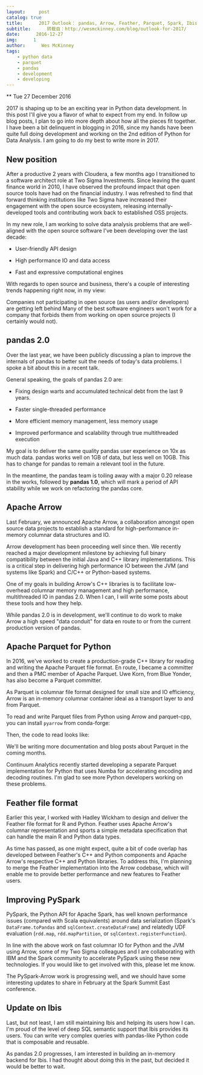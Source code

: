 ```yaml
---
layout:     post
catalog: true
title:      2017 Outlook： pandas, Arrow, Feather, Parquet, Spark, Ibis
subtitle:      转载自：http://wesmckinney.com/blog/outlook-for-2017/
date:      2016-12-27
img:      1
author:      Wes McKinney
tags:
    - python data
    - parquet
    - pandas
    - development
    - developing
---
```






** Tue 27 December 2016

 

2017 is shaping up to be an exciting year in Python data development. In this
post I'll give you a flavor of what to expect from my end. In follow up blog
posts, I plan to go into more depth about how all the pieces fit together. I
have been a bit delinquent in blogging in 2016, since my hands have been quite
full doing development and working on the 2nd edition of Python for Data
Analysis. I am going to do my best to write more in 2017.

## New position

After a productive 2 years with Cloudera, a few months ago I transitioned
to a software architect role at Two Sigma Investments. Since leaving the
quant finance world in 2010, I have observed the profound impact that open
source tools have had on the financial industry. I was refreshed to find that
forward thinking institutions like Two Sigma have increased their engagement
with the open source ecosystem, releasing internally-developed tools and
contributing work back to established OSS projects.

In my new role, I am working to solve data analysis problems that are
well-aligned with the open source software I've been developing over the last
decade:

- User-friendly API design

- High performance IO and data access

- Fast and expressive computational engines


With regards to open source and business, there's a couple of interesting
trends happening right now, in my view:

Companies not participating in open source (as users and/or developers) are
 getting left behind
Many of the best software engineers won't work for a company that forbids
 them from working on open source projects (I certainly would not).

## pandas 2.0

Over the last year, we have been publicly discussing a plan to improve the
internals of pandas to better suit the needs of today's data problems. I spoke
a bit about this in a recent talk.

General speaking, the goals of pandas 2.0 are:

- Fixing design warts and accumulated technical debt from the last 9 years.

- Faster single-threaded performance

- More efficient memory management, less memory usage

- Improved performance and scalability through true multithreaded execution


My goal is to deliver the same quality pandas user experience on 10x as much
data. pandas works well on 1GB of data, but less well on 10GB. This has to
change for pandas to remain a relevant tool in the future.

In the meantime, the pandas team is toiling away with a major 0.20 release in
the works, followed by **pandas 1.0**, which will mark a period of API
stability while we work on refactoring the pandas core.

## Apache Arrow

Last February, we announced Apache Arrow, a collaboration amongst open
source data projects to establish a standard for high-performance in-memory
columnar data structures and IO.

Arrow development has been proceeding well since then. We recently reached a
major development milestone by achieving full binary compatibility between the
initial Java and C++ library implementations. This is a critical step in
delivering high performance IO between the JVM (and systems like Spark) and
C/C++ or Python-based systems.

One of my goals in building Arrow's C++ libraries is to facilitate low-overhead
columnar memory management and high performance, multithreaded IO in pandas
2.0. When I can, I will write some posts about these tools and how they help.

While pandas 2.0 is in development, we'll continue to do work to make Arrow a
high speed "data conduit" for data en route to or from the current production
version of pandas.

## Apache Parquet for Python

In 2016, we've worked to create a production-grade C++ library for reading
and writing the Apache Parquet file format. En route, I became a committer and
then a PMC member of Apache Parquet. Uwe Korn, from Blue Yonder, has also
become a Parquet committer.

As Parquet is columnar file format designed for small size and IO efficiency,
Arrow is an in-memory columnar container ideal as a transport layer to and from
Parquet.

To read and write Parquet files from Python using Arrow and parquet-cpp, you
can install `pyarrow` from conda-forge:

Then, the code to read looks like:

We'll be writing more documentation and blog posts about Parquet in the coming
months.

Continuum Analytics recently started developing a separate Parquet
implementation for Python that uses Numba for accelerating encoding and
decoding routines. I'm glad to see more Python developers working on these
problems.

## Feather file format

Earlier this year, I worked with Hadley Wickham to design and deliver the
Feather file format for R and Python. Feather uses Apache Arrow's columnar
representation and sports a simple metadata specification that can handle the
main R and Python data types.

As time has passed, as one might expect, quite a bit of code overlap has
developed between Feather's C++ and Python components and Apache Arrow's
respective C++ and Python libraries. To address this, I'm planning to merge the
Feather implementation into the Arrow codebase, which will enable me to provide
better performance and new features to Feather users.

## Improving PySpark

PySpark, the Python API for Apache Spark, has well known performance
issues (compared with Scala equivalents) around data serialization (Spark's
`DataFrame.toPandas` and `sqlContext.createDataFrame`) and relatedly UDF
evaluation (`rdd.map`, `rdd.mapPartition`, or `sqlContext.registerFunction`).

In line with the above work on fast columnar IO for Python and the JVM using
Arrow, some of my Two Sigma colleagues and I are collaborating with IBM and the
Spark community to accelerate PySpark using these new technologies. If you
would like to get involved with this, please let me know.

The PySpark-Arrow work is progressing well, and we should have some interesting
updates to share in February at the Spark Summit East conference.

## Update on Ibis

Last, but not least, I am still maintaining Ibis and helping its users
how I can. I'm proud of the level of deep SQL semantic support that Ibis
provides its users. You can write very complex queries with pandas-like Python
code that is composable and reusable.

As pandas 2.0 progresses, I am interested in building an in-memory backend for
Ibis. I had thought about doing this in the past, but decided it would be
better to wait.
